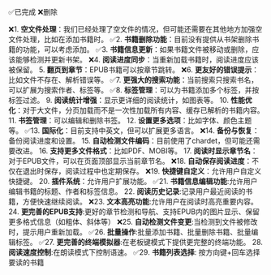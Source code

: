 ✅已完成
❌删除


❌1. **空文件处理**：我们已经处理了空文件的情况，但可能还需要在其他地方加强空文件处理，比如在添加书籍时。
✅2. **书籍删除功能**：目前没有提供从书架删除书籍的功能，可以考虑添加。
✅3. **书籍信息更新**：如果书籍文件被移动或删除，应该能够检测并更新书架。
❌4. **阅读进度同步**：当重新加载书籍时，阅读进度应该被保留。
5. **翻页到章节**：EPUB书籍可以按章节跳转。
❌6. **更友好的错误提示**：比如文件不存在、解析错误等。
✅7. **更强大的搜索功能**：当前搜索只搜索书名，可以扩展为搜索作者、标签等。
✅8. **标签管理**：可以为书籍添加多个标签，并按标签过滤。
9. **阅读统计增强**：显示更详细的阅读统计，如图表等。
10. **性能优化**：对于大文件，分页加载而不是一次性加载所有内容、缓存已解析的书籍内容。
11. **书签管理**：可以编辑和删除书签。
12. **设置更多选项**：比如字体、颜色主题等。
✅13. **国际化**：目前支持中英文，但可以扩展更多语言。
❌14. **备份与恢复**：备份阅读进度和设置。
15. **自动检测文件编码**：目前使用了chardet，但可能还需要改进。
16. **支持更多文件格式**：比如PDF、MOBI等。
17. **阅读时显示章节名**：对于EPUB文件，可以在页面顶部显示当前章节名。
❌18. **自动保存阅读进度**：不仅在退出时保存，阅读过程中也定期保存。
❌19. **快捷键自定义**：允许用户自定义快捷键。
20. **插件系统**：允许用户扩展功能。
✅21. **书籍信息编辑功能**:允许用户编辑书籍的标题、作者和标签信息。
22. **阅读历史记录**:记录用户最近阅读的书籍，方便快速继续阅读。
❌23. **文本高亮功能**:允许用户在阅读时高亮重要内容。
24. **更完善的EPUB支持**:更好的章节检测和导航、支持EPUB内的图片显示、保留更多格式信息（如粗体、斜体等）
❌25. **自动检测文件变更**:当检测到文件被修改时，提示用户重新加载。
✅26. **批量操作**:批量添加书籍、批量删除书籍、批量编辑标签。
✅27. **更完善的终端模拟器**:在老板键模式下提供更完整的终端功能。
28. **阅读速度控制**:在朗读模式下控制语速。
✅29. **书籍列表选择**: 按方向键+回车选择要读的书籍

